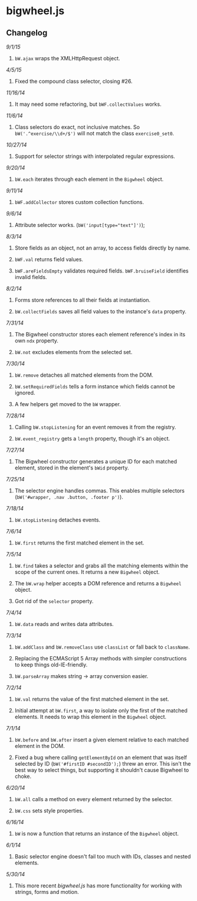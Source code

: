 bigwheel.js
===========

Changelog
---------

*9/1/15*

1. `bW.ajax` wraps the XMLHttpRequest object.


*4/5/15*

1. Fixed the compound class selector, closing #26.


*11/16/14*

1. It may need some refactoring, but `bWF.collectValues` works.


*11/6/14*

1. Class selectors do exact, not inclusive matches. So `bW('.^exercise/\\d+/$')` will not match the class `exercise0_set0`.


*10/27/14*

1. Support for selector strings with interpolated regular expressions.


*9/20/14*

1. `bW.each` iterates through each element in the `Bigwheel` object.


*9/11/14*

1. `bWF.addCollector` stores custom collection functions.


*9/6/14*

1. Attribute selector works. (`bW('input[type="text"]')`);


*8/3/14*

1. Store fields as an object, not an array, to access fields directly by name.

2. `bWF.val` returns field values.

3. `bWF.areFieldsEmpty` validates required fields. `bWF.bruiseField` identifies invalid fields.


*8/2/14*

1. Forms store references to all their fields at instantiation.

2. `bW.collectFields` saves all field values to the instance's `data` property.


*7/31/14*

1. The Bigwheel constructor stores each element reference's index in its own `ndx` property.

2. `bW.not` excludes elements from the selected set.


*7/30/14*

1. `bW.remove` detaches all matched elements from the DOM.

2. `bW.setRequiredFields` tells a form instance which fields cannot be ignored.

3. A few helpers get moved to the `bW` wrapper.


*7/28/14*

1. Calling `bW.stopListening` for an event removes it from the registry.

2. `bW.event_registry` gets a `length` property, though it's an object.


*7/27/14*

1. The Bigwheel constructor generates a unique ID for each matched element, stored in the element's `bWid` property.


*7/25/14*

1. The selector engine handles commas. This enables multiple selectors (`bW('#wrapper, .nav .button, .footer p')`).


*7/18/14*

1. `bW.stopListening` detaches events.


*7/6/14*

1. `bW.first` returns the first matched element in the set.


*7/5/14*

1. `bW.find` takes a selector and grabs all the matching elements within the scope of the current ones. It returns a new `Bigwheel` object.

2. The `bW.wrap` helper accepts a DOM reference and returns a `Bigwheel` object.

3. Got rid of the `selector` property.


*7/4/14*

1. `bW.data` reads and writes data attributes.


*7/3/14*

1. `bW.addClass` and `bW.removeClass` use `classList` or fall back to `className`. 

2. Replacing the ECMAScript 5 Array methods with simpler constructions to keep things old-IE-friendly.

3. `bW.parseArray` makes string -> array conversion easier.


*7/2/14*

1. `bW.val` returns the value of the first matched element in the set.

2. Initial attempt at `bW.first`, a way to isolate only the first of the matched elements. It needs to wrap this element in the `Bigwheel` object.


*7/1/14*

1. `bW.before` and `bW.after` insert a given element relative to each matched element in the DOM.

2. Fixed a bug where calling `getElementById` on an element that was itself selected by ID (`bW('#firstID #secondID');`) threw an error. This isn't the best way to select things, but supporting it shouldn't cause Bigwheel to choke.


*6/20/14*

1. `bW.all` calls a method on every element returned by the selector.

2. `bW.css` sets style properties.


*6/16/14*

1. `bW` is now a function that returns an instance of the `Bigwheel` object.


*6/1/14*

1. Basic selector engine doesn't fail too much with IDs, classes and nested elements.


*5/30/14*

1. This more recent *bigwheel.js* has more functionality for working with strings, forms and motion.
